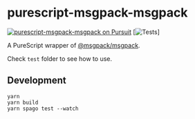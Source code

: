 # purescript-msgpack-msgpack

[![purescript-msgpack-msgpack on Pursuit](https://pursuit.purescript.org/packages/purescript-msgpack-msgpack/badge)](https://pursuit.purescript.org/packages/purescript-msgpack-msgpack)
[![Tests](https://github.com/nonbili/purescript-msgpack-msgpack/actions/workflows/run-tests.yml/badge.svg)]

A PureScript wrapper of [@msgpack/msgpack](https://www.npmjs.com/package/@msgpack/msgpack).

Check `test` folder to see how to use.

## Development

```
yarn
yarn build
yarn spago test --watch
```
